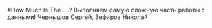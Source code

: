 #How Much Is The ....?
Выполняем самую сложную часть работы с данными!
Чернышов Сергей, Зефиров Николай
